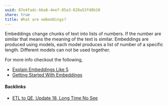 ```yaml
---
uuid: 87e4fadc-bba6-4eef-85a3-828a53fd0b10
share: true
title: What are embeddings?
---
```

Embeddings change chunks of text into lists of numbers. If the number are similar that means the meaning of the text is similar. Embeddings are produced using models, each model produces a list of number of a specific length. Different models can not be used together.

For more info checkout the following,

* [Explain Embeddings Like 5](https://chat.openai.com/share/c429e6ab-09f8-4efb-a11f-c7b850b8fa65)
* [Getting Started With Embeddings](https://huggingface.co/blog/getting-started-with-embeddings)

#### Backlinks

* [ETL to QE, Update 18, Long Time No See](/07184fda-87ef-4fa9-9c6e-1c4382f6fabc)